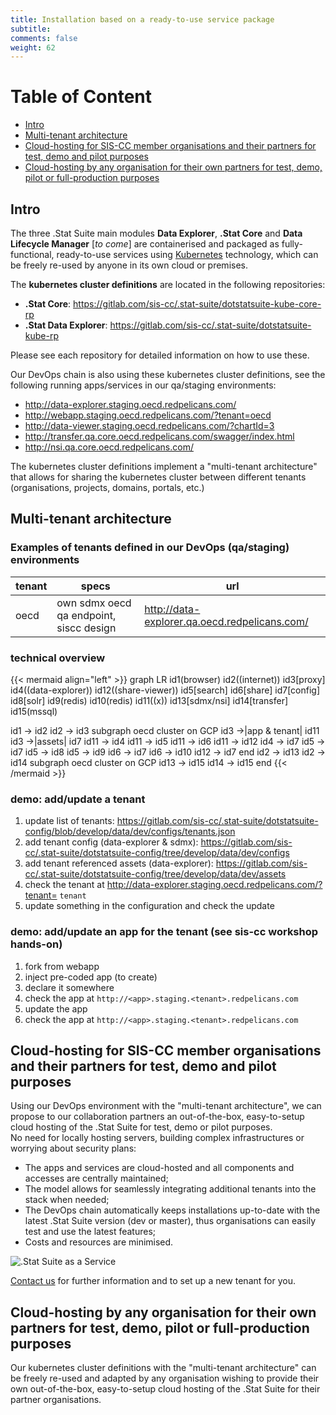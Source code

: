 ```yaml
---
title: Installation based on a ready-to-use service package
subtitle: 
comments: false
weight: 62
---
```


# Table of Content
- [Intro](#intro)
- [Multi-tenant architecture](#multi-tenant-architecture)
- [Cloud-hosting for SIS-CC member organisations and their partners for test, demo and pilot purposes](#cloud-hosting-for-sis-cc-member-organisations-and-their-partners-for-test-demo-and-pilot-purposes)
- [Cloud-hosting by any organisation for their own partners for test, demo, pilot or full-production purposes](#cloud-hosting-by-any-organisation-for-their-own-partners-for-test-demo-pilot-or-full-production-purposes)

## Intro

The three .Stat Suite main modules **Data Explorer**, **.Stat Core** and **Data Lifecycle Manager** [*to come*] are containerised and packaged as fully-functional, ready-to-use services using [Kubernetes](https://kubernetes.io/docs/home/) technology, which can be freely re-used by anyone in its own cloud or premises.

The **kubernetes cluster definitions** are located in the following repositories:

- **.Stat Core**: https://gitlab.com/sis-cc/.stat-suite/dotstatsuite-kube-core-rp
- **.Stat Data Explorer**:  https://gitlab.com/sis-cc/.stat-suite/dotstatsuite-kube-rp

Please see each repository for detailed information on how to use these.

Our DevOps chain is also using these kubernetes cluster definitions, see the following running apps/services in our qa/staging environments:

* http://data-explorer.staging.oecd.redpelicans.com/
* http://webapp.staging.oecd.redpelicans.com/?tenant=oecd
* http://data-viewer.staging.oecd.redpelicans.com/?chartId=3
* http://transfer.qa.core.oecd.redpelicans.com/swagger/index.html
* http://nsi.qa.core.oecd.redpelicans.com/


The kubernetes cluster definitions implement a "multi-tenant architecture" that allows for sharing the kubernetes cluster between different tenants (organisations, projects, domains, portals, etc.)


## Multi-tenant architecture

### Examples of tenants defined in our DevOps (qa/staging) environments

|tenant|specs|url|
|---|---|---|
|oecd|own sdmx oecd qa endpoint, siscc design|http://data-explorer.qa.oecd.redpelicans.com/|


### technical overview

{{< mermaid align="left" >}}
graph LR
id1(browser)
id2((internet))
id3[proxy]
id4((data-explorer))
id12((share-viewer))
id5[search]
id6[share]
id7[config]
id8[solr]
id9(redis)
id10(redis)
id11((x))
id13[sdmx/nsi]
id14[transfer]
id15(mssql)

id1 -> id2
id2 -> id3
subgraph oecd cluster on GCP
id3 ->|app & tenant| id11
id3 ->|assets| id7
id11 -> id4
id11 -> id5
id11 -> id6
id11 -> id12
id4 -> id7
id5 -> id7
id5 -> id8
id5 -> id9
id6 -> id7
id6 -> id10
id12 -> id7
end
id2 -> id13
id2 -> id14
subgraph oecd cluster on GCP
id13 -> id15
id14 -> id15
end
{{< /mermaid >}}

### demo: add/update a tenant

1. update list of tenants: https://gitlab.com/sis-cc/.stat-suite/dotstatsuite-config/blob/develop/data/dev/configs/tenants.json
1. add tenant config (data-explorer & sdmx): https://gitlab.com/sis-cc/.stat-suite/dotstatsuite-config/tree/develop/data/dev/configs
1. add tenant referenced assets (data-explorer): https://gitlab.com/sis-cc/.stat-suite/dotstatsuite-config/tree/develop/data/dev/assets
1. check the tenant at http://data-explorer.staging.oecd.redpelicans.com/?tenant= `tenant`
1. update something in the configuration and check the update

### demo: add/update an app for the tenant (see sis-cc workshop hands-on)

1. fork from webapp
1. inject pre-coded app (to create)
1. declare it somewhere
1. check the app at `http://<app>.staging.<tenant>.redpelicans.com`
1. update the app
1. check the app at `http://<app>.staging.<tenant>.redpelicans.com`


## Cloud-hosting for SIS-CC member organisations and their partners for test, demo and pilot purposes

Using our DevOps environment with the "multi-tenant architecture", we can propose to our collaboration partners an out-of-the-box, easy-to-setup cloud hosting of the .Stat Suite for test, demo or pilot purposes.<br>
No need for locally hosting servers, building complex infrastructures or worrying about security plans:

* The apps and services are cloud-hosted and all components and accesses are centrally maintained;
* The model allows for seamlessly integrating additional tenants into the stack when needed;
* The DevOps chain automatically keeps installations up-to-date with the latest .Stat Suite version (dev or master), thus organisations can easily test and use the latest features;
* Costs and resources are minimised.

![.Stat Suite as a Service](/images/as-a-service.png)

[Contact us](mailto:contact@siscc.org) for further information and to set up a new tenant for you.


## Cloud-hosting by any organisation for their own partners for test, demo, pilot or full-production purposes

Our kubernetes cluster definitions with the "multi-tenant architecture" can be freely re-used and adapted by any organisation wishing to provide their own out-of-the-box, easy-to-setup cloud hosting of the .Stat Suite for their partner organisations.
 
